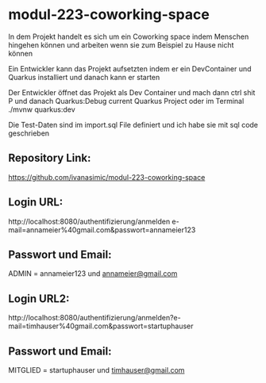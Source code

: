 # modul-223-coworking-space

In dem Projekt handelt es sich um ein Coworking space indem Menschen hingehen können und arbeiten wenn sie zum Beispiel zu Hause nicht können

Ein Entwickler kann das Projekt aufsetzten indem er ein DevContainer und Quarkus installiert und danach kann er starten

Der Entwickler öffnet das Projekt als Dev Container und mach dann ctrl shit P und danach Quarkus:Debug current Quarkus Project oder im Terminal ./mvnw quarkus:dev

Die Test-Daten sind im import.sql File definiert und ich habe sie mit sql code geschrieben

## Repository Link: 
https://github.com/ivanasimic/modul-223-coworking-space

## Login URL: 
http://localhost:8080/authentifizierung/anmelden e-mail=annameier%40gmail.com&passwort=annameier123
## Passwort und Email: 
ADMIN = annameier123 und annameier@gmail.com 

## Login URL2: 
http://localhost:8080/authentifizierung/anmelden?e-mail=timhauser%40gmail.com&passwort=startuphauser

## Passwort und Email: 
MITGLIED = startuphauser und timhauser@gmail.com
